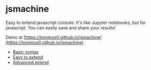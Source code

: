 # jsmachine

Easy to extend javascript console. It's like Jupyter notebooks, but for javascript.
You can easily save and share your results!

Demo at [https://tommos0.github.io/jsmachine](https://tommos0.github.io/jsmachine).

- [Basic syntax](https://tommos0.github.io/jsmachine?key=4s1dvgf06njxam5gzmy1puv7vi)
- [Easy to extend](https://tommos0.github.io/jsmachine?key=9buoj9uyu9su24n5r8q4r6bt9)
- [Advanced extend](https://tommos0.github.io/jsmachine?key=xswg1spgb028spjlt7pdb1emi)